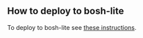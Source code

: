 
## How to deploy to bosh-lite

To deploy to bosh-lite see [these instructions][instructions].

[instructions]: https://code.cloudfoundry.org/scalable-syslog-release#deploying-scalable-syslog-standalone
